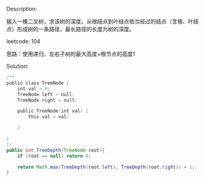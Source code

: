 Description:

输入一棵二叉树，求该树的深度。从根结点到叶结点依次经过的结点（含根、叶结点）形成树的一条路径，最长路径的长度为树的深度。

leetcode: 104

思路：使用递归，左右子树的最大高度+根节点的高度1

Solution:

```java
/**
public class TreeNode {
    int val = 0;
    TreeNode left = null;
    TreeNode right = null;

    public TreeNode(int val) {
        this.val = val;

    }

}
*/
public int TreeDepth(TreeNode root){
    if (root == null) return 0;

    return Math.max(TreeDepth(root.left), TreeDepth(root.right)) + 1;
}

```